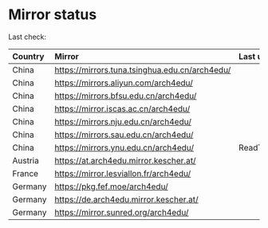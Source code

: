 <script src="./time.js"></script>
# Mirror status
Last check: <script type="text/javascript">localize(1681337817.3949528);</script>

|Country|Mirror|Last update|
|:------|:-----|:----------|
|China|https://mirrors.tuna.tsinghua.edu.cn/arch4edu/|<script type="text/javascript">localize(1681281369);</script>|
|China|https://mirrors.aliyun.com/arch4edu/|<script type="text/javascript">localize(1681324254);</script>|
|China|https://mirrors.bfsu.edu.cn/arch4edu/|<script type="text/javascript">localize(1681281369);</script>|
|China|https://mirror.iscas.ac.cn/arch4edu/|<script type="text/javascript">localize(1681324254);</script>|
|China|https://mirrors.nju.edu.cn/arch4edu/|<script type="text/javascript">localize(1681281369);</script>|
|China|https://mirrors.sau.edu.cn/arch4edu/|<script type="text/javascript">localize(1673850842);</script>|
|China|https://mirrors.ynu.edu.cn/arch4edu/|ReadTimeout|
|Austria|https://at.arch4edu.mirror.kescher.at/|<script type="text/javascript">localize(1681281369);</script>|
|France|https://mirror.lesviallon.fr/arch4edu/|<script type="text/javascript">localize(1681281369);</script>|
|Germany|https://pkg.fef.moe/arch4edu/|<script type="text/javascript">localize(1681281369);</script>|
|Germany|https://de.arch4edu.mirror.kescher.at/|<script type="text/javascript">localize(1681281369);</script>|
|Germany|https://mirror.sunred.org/arch4edu/|<script type="text/javascript">localize(1681281369);</script>|

<script src="./tablefilter/tablefilter.js"></script>
<script src="./table.js"></script>